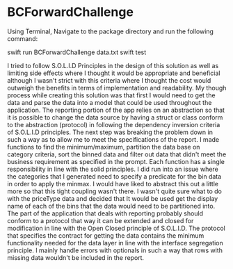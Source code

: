 # BCForwardChallenge

Using Terminal, Navigate to the package directory and run the following command:

swift run BCForwardChallenge data.txt
swift test

I tried to follow S.O.L.I.D Principles in the design of this solution as well as limiting side effects where I thought it would be appropriate and beneficial although I wasn't strict with this criteria where I thought the cost would outweigh the benefits in terms of implementation and readability. My though process while creating this solution was that first I would need to get the data and parse the data into a model that could be used throughout the application. The reporting portion of the app relies on an abstraction so that it is possible to change the data source by having a struct or class conform to the abstraction (protocol) in following the dependency inversion criteria of S.O.L.I.D principles. The next step was breaking the problem down in such a way as to allow me to meet the specifications of the report. I made functions to find the minimum/maximum, partition the data base on category criteria, sort the binned data and filter out data that didn't meet the business requirement as specified in the prompt. Each function has a single responsibility in line with the solid principles. I did run into an issue where the categories that I generated need to specify a predicate for the bin data in order to apply the minmax. I would have liked to abstract this out a little more so that this tight coupling wasn't there. I wasn't quite sure what to do with the priceType data and decided that It would be used get the display name of each of the bins that the data would need to be partitioned into. The part of the application that deals with reporting probably should conform to a protocol that way it can be extended and closed for modification in line with the Open Closed principle of S.O.L.I.D. The protocol that specifies the contract for getting the data contains the minimum functionality needed for the data layer in line with the interface segregation principle. I mainly handle errors with optionals in such a way that rows with missing data wouldn't be included in the report.
